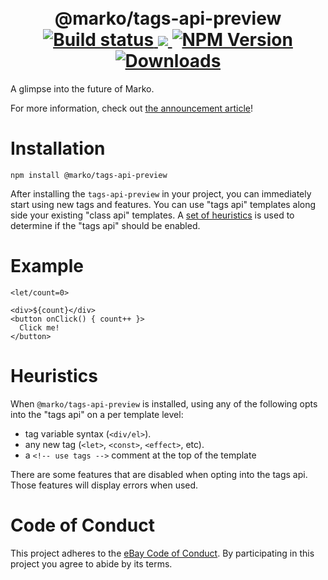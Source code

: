 <h1 align="center">
  <!-- Logo -->
  <br/>
  @marko/tags-api-preview
	<br/>

  <!-- CI -->
  <a href="https://github.com/marko-js/tags-api-preview/actions/workflows/ci.yml">
    <img src="https://github.com/marko-js/tags-api-preview/actions/workflows/ci.yml/badge.svg" alt="Build status"/>
  </a>
  <!-- Coverage -->
  <a href="https://codecov.io/gh/marko-js/tags-api-preview">
    <img src="https://codecov.io/gh/marko-js/tags-api-preview/branch/main/graph/badge.svg?token=TODO"/>
  </a>
  <!-- NPM Version -->
  <a href="https://npmjs.org/package/@marko/tags-api-preview">
    <img src="https://img.shields.io/npm/v/@marko/tags-api-preview.svg" alt="NPM Version"/>
  </a>
  <!-- Downloads -->
  <a href="https://npmjs.org/package/@marko/tags-api-preview">
    <img src="https://img.shields.io/npm/dm/@marko/tags-api-preview.svg" alt="Downloads"/>
  </a>
</h1>

A glimpse into the future of Marko.

For more information, check out [the announcement article](TODO)!

# Installation

```console
npm install @marko/tags-api-preview
```

After installing the `tags-api-preview` in your project, you can immediately start using new tags and features.
You can use "tags api" templates along side your existing "class api" templates. A [set of heuristics](#heuristics) is used to determine if the "tags api" should be enabled.

# Example

```marko
<let/count=0>

<div>${count}</div>
<button onClick() { count++ }>
  Click me!
</button>
```

# Heuristics

When `@marko/tags-api-preview` is installed, using any of the following opts into the "tags api" on a per template level:

- tag variable syntax (`<div/el>`).
- any new tag (`<let>`, `<const>`, `<effect>`, etc).
- a `<!-- use tags -->` comment at the top of the template

There are some features that are disabled when opting into the tags api. Those features will display errors when used.

# Code of Conduct

This project adheres to the [eBay Code of Conduct](./.github/CODE_OF_CONDUCT.md). By participating in this project you agree to abide by its terms.
